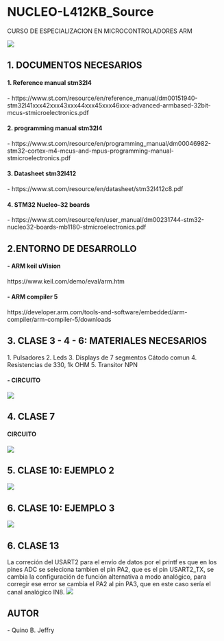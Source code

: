 # NUCLEO-L412KB_Source
 CURSO DE ESPECIALIZACION EN MICROCONTROLADORES ARM

<img src="https://www.st.com/bin/ecommerce/api/image.PF266995.en.feature-description-include-personalized-no-cpn-medium.jpg">

<h2> 1. DOCUMENTOS NECESARIOS</h2>
<h4>1. Reference manual stm32l4</h4>
- https://www.st.com/resource/en/reference_manual/dm00151940-stm32l41xxx42xxx43xxx44xxx45xxx46xxx-advanced-armbased-32bit-mcus-stmicroelectronics.pdf
<h4>2. programming manual stm32l4</h4>
- https://www.st.com/resource/en/programming_manual/dm00046982-stm32-cortex-m4-mcus-and-mpus-programming-manual-stmicroelectronics.pdf
<h4>3. Datasheet stm32l412</h4>
- https://www.st.com/resource/en/datasheet/stm32l412c8.pdf
 <h4>4. STM32 Nucleo-32 boards</h4>
 - https://www.st.com/resource/en/user_manual/dm00231744-stm32-nucleo32-boards-mb1180-stmicroelectronics.pdf
 <h2>2.ENTORNO DE DESARROLLO</h2>
 <h4>- ARM keil uVision</h4></h4>
 https://www.keil.com/demo/eval/arm.htm
 <h4>- ARM compiler 5 </h4>
 https://developer.arm.com/tools-and-software/embedded/arm-compiler/arm-compiler-5/downloads
 
 <h2>3. CLASE 3 - 4 - 6: MATERIALES NECESARIOS </h2>
 1. Pulsadores
 2. Leds
 3. Displays de 7 segmentos Cátodo comun
 4. Resistencias de 330, 1k OHM
 5. Transitor NPN

<h4>- CIRCUITO </h4>
 <img src="https://user-images.githubusercontent.com/47931397/124375187-75704900-dc66-11eb-9afd-b8750da774bd.png">

<h2>4. CLASE 7</h2>
<h4>CIRCUITO</h4>
 <img src="https://user-images.githubusercontent.com/47931397/125021030-7d056880-e03f-11eb-9870-b9896b35eb87.png">

<h2>5. CLASE 10: EJEMPLO 2</h2>
<img src="https://user-images.githubusercontent.com/47931397/126029874-b370ce7c-350e-427a-9ede-189923b650fd.png">
<h2>6. CLASE 10: EJEMPLO 3</h2>
<img src="https://user-images.githubusercontent.com/47931397/126029892-07ef774a-4021-46a3-aa97-f0112d74065d.png">

<h2>6. CLASE 13 </h2>
La correción del USART2 para el envío de datos por el printf es que en los pines ADC se seleciona tambien el pin PA2, que es el pin
USART2_TX, se cambia la configuración de función alternativa a modo analógico, para corregir ese error se cambia el PA2 al pin PA3, que en este caso 
sería el canal analógico IN8.
<img src="https://user-images.githubusercontent.com/47931397/126101929-a272fe96-4308-46fc-898e-28bd1c82c9e3.png">



<h2>AUTOR</h2>
- Quino B. Jeffry
